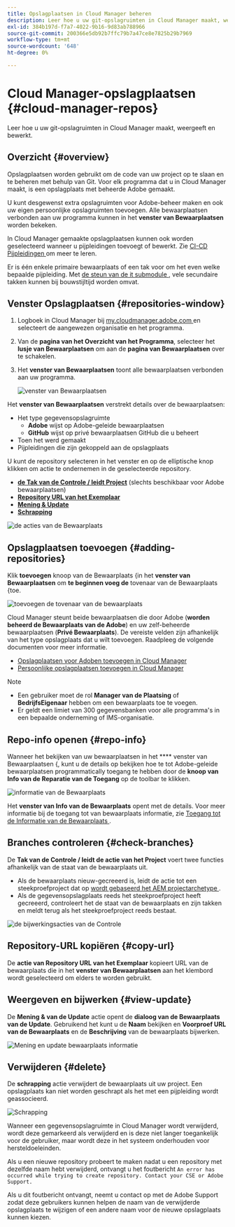 ```yaml
---
title: Opslagplaatsen in Cloud Manager beheren
description: Leer hoe u uw git-opslagruimten in Cloud Manager maakt, weergeeft en bewerkt.
exl-id: 384b197d-f7a7-4022-9b16-9d83ab788966
source-git-commit: 200366e5db92b7ffc79b7a47ce8e7825b29b7969
workflow-type: tm+mt
source-wordcount: '648'
ht-degree: 0%

---
```



# Cloud Manager-opslagplaatsen {#cloud-manager-repos}

Leer hoe u uw git-opslagruimten in Cloud Manager maakt, weergeeft en bewerkt.

## Overzicht {#overview}

Opslagplaatsen worden gebruikt om de code van uw project op te slaan en te beheren met behulp van Git. Voor elk programma dat u in Cloud Manager maakt, is een opslagplaats met beheerde Adobe gemaakt.

U kunt desgewenst extra opslagruimten voor Adobe-beheer maken en ook uw eigen persoonlijke opslagruimten toevoegen. Alle bewaarplaatsen verbonden aan uw programma kunnen in het **venster van Bewaarplaatsen** worden bekeken.

In Cloud Manager gemaakte opslagplaatsen kunnen ook worden geselecteerd wanneer u pijpleidingen toevoegt of bewerkt. Zie [ CI-CD Pijpleidingen ](/help/overview/ci-cd-pipelines.md) om meer te leren.

Er is één enkele primaire bewaarplaats of een tak voor om het even welke bepaalde pijpleiding. Met [ de steun van de it submodule ](git-submodules.md), vele secundaire takken kunnen bij bouwstijltijd worden omvat.

## Venster Opslagplaatsen {#repositories-window}

1. Logboek in Cloud Manager bij [ my.cloudmanager.adobe.com ](https://my.cloudmanager.adobe.com/) en selecteert de aangewezen organisatie en het programma.

1. Van de **pagina van het Overzicht van het Programma**, selecteer het **lusje van Bewaarplaatsen** om aan de **pagina van Bewaarplaatsen** over te schakelen.

1. Het **venster van Bewaarplaatsen** toont alle bewaarplaatsen verbonden aan uw programma.

   ![ venster van Bewaarplaatsen ](assets/repositories.png)

Het **venster van Bewaarplaatsen** verstrekt details over de bewaarplaatsen:

* Het type gegevensopslagruimte
   * **Adobe** wijst op Adobe-geleide bewaarplaatsen
   * **GitHub** wijst op privé bewaarplaatsen GitHub die u beheert
* Toen het werd gemaakt
* Pijpleidingen die zijn gekoppeld aan de opslagplaats

U kunt de repository selecteren in het venster en op de elliptische knop klikken om actie te ondernemen in de geselecteerde repository.

* **[de Tak van de Controle / leidt Project](#check-branches)** (slechts beschikbaar voor Adobe bewaarplaatsen)
* **[Repository URL van het Exemplaar](#copy-url)**
* **[Mening &amp; Update](#view-update)**
* **[Schrapping](#delete)**

![ de acties van de Bewaarplaats ](assets/repository-actions.png)

## Opslagplaatsen toevoegen {#adding-repositories}

Klik **toevoegen** knoop van de Bewaarplaats {in het **venster van Bewaarplaatsen** om **te beginnen voeg de** tovenaar van de Bewaarplaats {toe.

![ toevoegen de tovenaar van de bewaarplaats ](assets/add-repository-wizard.png)

Cloud Manager steunt beide bewaarplaatsen die door Adobe (**worden beheerd de Bewaarplaats van de Adobe**) en uw zelf-beheerde bewaarplaatsen (**Privé Bewaarplaats**). De vereiste velden zijn afhankelijk van het type opslagplaats dat u wilt toevoegen. Raadpleeg de volgende documenten voor meer informatie.

* [Opslagplaatsen voor Adoben toevoegen in Cloud Manager](adobe-repositories.md)
* [Persoonlijke opslagplaatsen toevoegen in Cloud Manager](private-repositories.md)

>[!NOTE]
>
>* Een gebruiker moet de rol **Manager van de Plaatsing** of **BedrijfsEigenaar** hebben om een bewaarplaats toe te voegen.
>* Er geldt een limiet van 300 gegevensbanken voor alle programma&#39;s in een bepaalde onderneming of IMS-organisatie.

## Repo-info openen {#repo-info}

Wanneer het bekijken van uw bewaarplaatsen in het **** venster van Bewaarplaatsen {, kunt u de details op bekijken hoe te tot Adobe-geleide bewaarplaatsen programmatically toegang te hebben door de **knoop van Info van de Reparatie van de Toegang** op de toolbar te klikken.

![ informatie van de Bewaarplaats ](assets/access-repo-info.png)

Het **venster van Info van de Bewaarplaats** opent met de details. Voor meer informatie bij de toegang tot van bewaarplaats informatie, zie [ Toegang tot de Informatie van de Bewaarplaats ](accessing-repositories.md).

## Branches controleren {#check-branches}

De **Tak van de Controle / leidt de actie van het Project** voert twee functies afhankelijk van de staat van de bewaarplaats uit.

* Als de bewaarplaats nieuw-gecreeerd is, leidt de actie tot een steekproefproject dat op [ wordt gebaseerd het AEM projectarchetype ](https://experienceleague.adobe.com/en/docs/experience-manager-core-components/using/developing/archetype/overview).
* Als de gegevensopslagplaats reeds het steekproefproject heeft gecreeerd, controleert het de staat van de bewaarplaats en zijn takken en meldt terug als het steekproefproject reeds bestaat.

![ de bijwerkingsacties van de Controle ](assets/check-branches.png)

## Repository-URL kopiëren {#copy-url}

De **actie van Repository URL van het Exemplaar** kopieert URL van de bewaarplaats die in het **venster van Bewaarplaatsen** aan het klembord wordt geselecteerd om elders te worden gebruikt.

## Weergeven en bijwerken {#view-update}

De **Mening &amp; van de Update** actie opent de **dialoog van de Bewaarplaats van de Update**. Gebruikend het kunt u de **Naam** bekijken en **Voorproef URL van de Bewaarplaats** en de **Beschrijving** van de bewaarplaats bijwerken.

![ Mening en update bewaarplaats informatie ](assets/update-repository.png)

## Verwijderen {#delete}

De **schrapping** actie verwijdert de bewaarplaats uit uw project. Een opslagplaats kan niet worden geschrapt als het met een pijpleiding wordt geassocieerd.

![ Schrapping ](assets/delete.png)

Wanneer een gegevensopslagruimte in Cloud Manager wordt verwijderd, wordt deze gemarkeerd als verwijderd en is deze niet langer toegankelijk voor de gebruiker, maar wordt deze in het systeem onderhouden voor hersteldoeleinden.

Als u een nieuwe repository probeert te maken nadat u een repository met dezelfde naam hebt verwijderd, ontvangt u het foutbericht `An error has occurred while trying to create repository. Contact your CSE or Adobe Support.`

Als u dit foutbericht ontvangt, neemt u contact op met de Adobe Support zodat deze gebruikers kunnen helpen de naam van de verwijderde opslagplaats te wijzigen of een andere naam voor de nieuwe opslagplaats kunnen kiezen.
